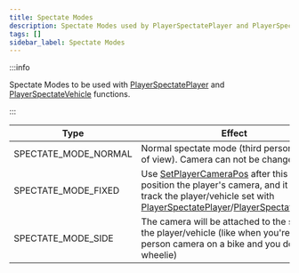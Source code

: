 ```yaml
---
title: Spectate Modes
description: Spectate Modes used by PlayerSpectatePlayer and PlayerSpectateVehicle functions
tags: []
sidebar_label: Spectate Modes
---
```


:::info

Spectate Modes to be used with [PlayerSpectatePlayer](../functions/PlayerSpectatePlayer) and [PlayerSpectateVehicle](../functions/PlayerSpectateVehicle) functions.

:::

| Type                 | Effect                                                                                                                                                      |
| -------------------- | ----------------------------------------------------------------------------------------------------------------------------------------------------------- |
| SPECTATE_MODE_NORMAL | Normal spectate mode (third person point of view). Camera can not be changed                                                                               |
| SPECTATE_MODE_FIXED  | Use [SetPlayerCameraPos](../functions/SetPlayerCameraPos) after this to position the player's camera, and it will track the player/vehicle set with [PlayerSpectatePlayer](../functions/PlayerSpectatePlayer)/[PlayerSpectateVehicle](../functions/PlayerSpectateVehicle) |
| SPECTATE_MODE_SIDE   | The camera will be attached to the side of the player/vehicle (like when you're in first-person camera on a bike and you do a wheelie)                     |
